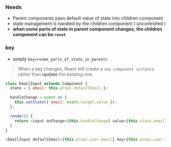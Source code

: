 ### Needs

- Parent components pass default value of state into children component
- state management is handled by the children component ( uncontrolled )
- **when some parts of state in parent component changes, the children component can be `reset`**

### key

- simply `key=<some_parts_of_state_in_parent>`

> When a key changes, React will create a `new component instance` rather than **update** the existing one.

```javascript
class EmailInput extends Component {
  state = { email: this.props.defaultEmail };

  handleChange = event => {
    this.setState({ email: event.target.value });
  };

  render() {
    return <input onChange={this.handleChange} value={this.state.email} />;
  }
}

<EmailInput defaultEmail={this.props.user.email} key={this.props.user.id} />;
```

